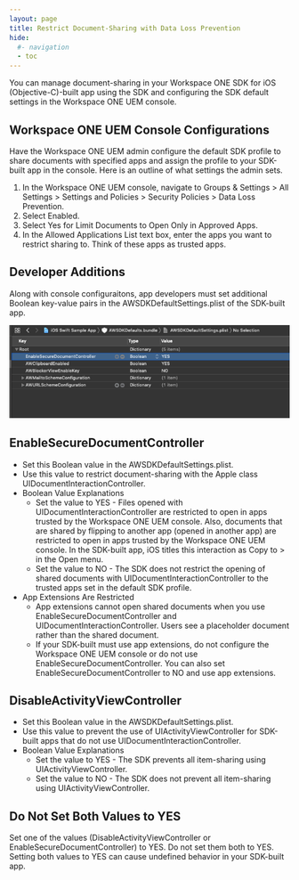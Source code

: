 ```yaml
---
layout: page
title: Restrict Document-Sharing with Data Loss Prevention
hide:
  #- navigation
  - toc
---
```


You can manage document-sharing in your Workspace ONE SDK for iOS (Objective-C)-built app using the SDK and configuring the SDK default settings in the Workspace ONE UEM console.

## Workspace ONE UEM Console Configurations

Have the Workspace ONE UEM admin configure the default SDK profile to share documents with specified apps and assign the profile to your SDK-built app in the console. Here is an outline of what settings the admin sets.
1. In the Workspace ONE UEM console, navigate to Groups & Settings > All Settings > Settings and Policies > Security Policies > Data Loss Prevention.
2. Select Enabled.
3. Select Yes for Limit Documents to Open Only in Approved Apps.
4. In the Allowed Applications List text box, enter the apps you want to restrict sharing to. Think of these apps as trusted apps.

## Developer Additions

Along with console configuraitons, app developers must set additional Boolean key-value pairs in the AWSDKDefaultSettings.plist of the SDK-built app.

![](GUID-2049E8D2-ED2A-46CA-9DA1-3577EA452513-low.png)

## EnableSecureDocumentController

* Set this Boolean value in the AWSDKDefaultSettings.plist.
* Use this value to restrict document-sharing with the Apple class UIDocumentInteractionController.
* Boolean Value Explanations
  * Set the value to YES - Files opened with UIDocumentInteractionController are restricted to open in apps trusted by the Workspace ONE UEM console. Also, documents that are shared by flipping to another app (opened in another app) are restricted to open in apps trusted by the Workspace ONE UEM console. In the SDK-built app, iOS titles this interaction as Copy to > <Application Name> in the Open menu.
  * Set the value to NO - The SDK does not restrict the opening of shared documents with UIDocumentInteractionController to the trusted apps set in the default SDK profile.
* App Extensions Are Restricted
  * App extensions cannot open shared documents when you use EnableSecureDocumentController and UIDocumentInteractionController. Users see a placeholder document rather than the shared document.
  * If your SDK-built must use app extensions, do not configure the Workspace ONE UEM console or do not use EnableSecureDocumentController. You can also set EnableSecureDocumentController to NO and use app extensions.

## DisableActivityViewController

* Set this Boolean value in the AWSDKDefaultSettings.plist.
* Use this value to prevent the use of UIActivityViewController for SDK-built apps that do not use UIDocumentInteractionController.
* Boolean Value Explanations
  * Set the value to YES - The SDK prevents all item-sharing using UIActivityViewController.
  * Set the value to NO - The SDK does not prevent all item-sharing using UIActivityViewController.

## Do Not Set Both Values to YES

Set one of the values (DisableActivityViewController or EnableSecureDocumentController) to YES. Do not set them both to YES. Setting both values to YES can cause undefined behavior in your SDK-built app.
